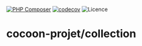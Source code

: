 [![PHP Composer](https://github.com/cocoon-projet/collection/actions/workflows/ci.yml/badge.svg)](https://github.com/cocoon-projet/collection/actions/workflows/ci.yml) [![codecov](https://codecov.io/gh/cocoon-projet/collection/graph/badge.svg?token=0R7HW7AMX7)](https://codecov.io/gh/cocoon-projet/collection) ![Licence](https://img.shields.io/badge/:Licence-MIT-green)

# cocoon-projet/collection